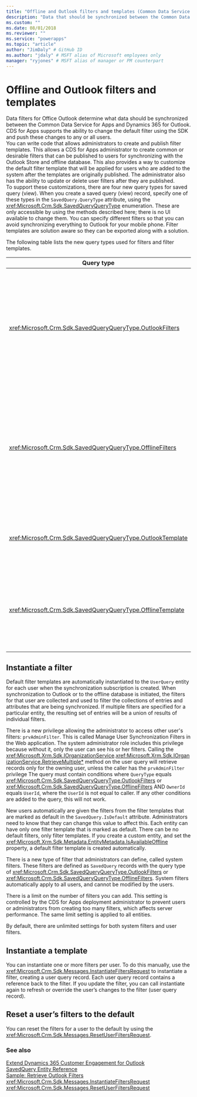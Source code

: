 ```yaml
---
title: "Offline and Outlook filters and templates (Common Data Service for Apps)| Microsoft Docs"
description: "Data that should be synchronized between the Common Data Service for Apps and Dynamics 365 for Outlook is determined by Data Filters for Office Outlook"
ms.custom: ""
ms.date: 08/01/2018
ms.reviewer: ""
ms.service: "powerapps"
ms.topic: "article"
author: "JimDaly" # GitHub ID
ms.author: "jdaly" # MSFT alias of Microsoft employees only
manager: "ryjones" # MSFT alias of manager or PM counterpart
---
```

# Offline and Outlook filters and templates

Data filters for Office Outlook  determine what data should be synchronized between the Common Data Service for Apps and Dynamics 365 for Outlook. CDS for Apps supports the ability to change the default filter using the SDK and push these changes to any or all users.  
You can write code that allows administrators to create and publish filter templates. This allows a CDS for Apps administrator to create common or desirable filters that can be published to users for synchronizing with the Outlook Store and offline database. This also provides a way to customize the default filter template that will be applied for users who are added to the system after the templates are originally published. The administrator also has the ability to update or delete user filters after they are published.  
To support these customizations, there are four new query types for saved query (view). When you create a saved query (view) record, specify one of these types in the `SavedQuery.QueryType` attribute, using the <xref:Microsoft.Crm.Sdk.SavedQueryQueryType> enumeration. These are only accessible by using the methods described here; there is no UI available to change them. You can specify different filters so that you can avoid synchronizing everything to Outlook for your mobile phone. Filter templates are solution aware so they can be exported along with a solution.  
  
 The following table lists the new query types used for filters and filter templates.  
  
|Query type|Description|  
|----------------|-----------------|  
|<xref:Microsoft.Crm.Sdk.SavedQueryQueryType.OutlookFilters>|Defines the subset of an entity to be synchronized with Dynamics 365 for Outlook. The subset of data defined by these filters will synchronize to Outlook folders such as Contacts, Calendar, and so on.|  
|<xref:Microsoft.Crm.Sdk.SavedQueryQueryType.OfflineFilters>|Defines the subset of an entity to be synchronized with Dynamics 365 for Microsoft Office Outlook with Offline Access. The subset of data defined by these filters will synchronize to the offline database.|  
|<xref:Microsoft.Crm.Sdk.SavedQueryQueryType.OutlookTemplate>|Defines a filter template applied to new users for synchronization with Dynamics 365 for Outlook.|  
|<xref:Microsoft.Crm.Sdk.SavedQueryQueryType.OfflineTemplate>|Defines a filter template applied to new users for synchronization with Dynamics 365 for Microsoft Office Outlook with Offline Access.|  
  
## Instantiate a filter

Default filter templates are automatically instantiated to the `UserQuery` entity for each user when the synchronization subscription is created. When synchronization to Outlook or to the offline database is initiated, the filters for that user are collected and used to filter the collections of entries and attributes that are being synchronized. If multiple filters are specified for a particular entity, the resulting set of entries will be a union of results of individual filters.  

There is a new privilege allowing the administrator to access other user's filters: `prvAdminFilter`. This is called Manage User Synchronization Filters in the Web application. The system administrator role includes this privilege because without it, only the user can see his or her filters. Calling the <xref:Microsoft.Xrm.Sdk.IOrganizationService>.<xref:Microsoft.Xrm.Sdk.IOrganizationService.RetrieveMultiple*> method on the user query will retrieve records only for the owning user, unless the caller has the `prvAdminFilter` privilege The query must contain conditions where `QueryType` equals <xref:Microsoft.Crm.Sdk.SavedQueryQueryType.OutlookFilters> or <xref:Microsoft.Crm.Sdk.SavedQueryQueryType.OfflineFilters> AND `OwnerId` equals `UserId`, where the `UserId` is not equal to caller. If any other conditions are added to the query, this will not work.  

New users automatically are given the filters from the filter templates that are marked as default in the `SavedQuery.IsDefault` attribute. Administrators need to know that they can change this value to affect this. Each entity can have only one filter template that is marked as default. There can be no default filters, only filter templates. If you create a custom entity, and set the <xref:Microsoft.Xrm.Sdk.Metadata.EntityMetadata.IsAvailableOffline> property, a default filter template is created automatically.  

There is a new type of filter that administrators can define, called system filters. These filters are defined as `SavedQuery` records with the query type of <xref:Microsoft.Crm.Sdk.SavedQueryQueryType.OutlookFilters> or <xref:Microsoft.Crm.Sdk.SavedQueryQueryType.OfflineFilters>. System filters automatically apply to all users, and cannot be modified by the users.  

There is a limit on the number of filters you can add. This setting is controlled by the CDS for Apps deployment administrator to prevent users or administrators from creating too many filters, which affects server performance. The same limit setting is applied to all entities.  

By default, there are unlimited settings for both system filters and user filters.  

## Instantiate a template

You can instantiate one or more filters per user. To do this manually, use the <xref:Microsoft.Crm.Sdk.Messages.InstantiateFiltersRequest> to instantiate a filter, creating a user query record. Each user query record contains a reference back to the filter. If you update the filter, you can call instantiate again to refresh or override the user’s changes to the filter (user query record).  
  
## Reset a user’s filters to the default

You can reset the filters for a user to the default by using the <xref:Microsoft.Crm.Sdk.Messages.ResetUserFiltersRequest>.  
  
### See also

[Extend Dynamics 365 Customer Engagement for Outlook](extend-dynamics-365-outlook.md)<br />
[SavedQuery Entity Reference](../reference/entities/savedquery.md)<br />
[Sample: Retrieve Outlook Filters](sample-create-retrieve-outlook-filters.md)<br /> 
<xref:Microsoft.Crm.Sdk.Messages.InstantiateFiltersRequest><br />
<xref:Microsoft.Crm.Sdk.Messages.ResetUserFiltersRequest>